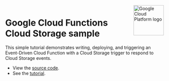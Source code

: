 <img src="https://avatars2.githubusercontent.com/u/2810941?v=3&s=96" alt="Google Cloud Platform logo" title="Google Cloud Platform" align="right" height="96" width="96"/>

# Google Cloud Functions Cloud Storage sample

This simple tutorial demonstrates writing, deploying, and triggering an
Event-Driven Cloud Function with a Cloud Storage trigger to respond to
Cloud Storage events.

- View the [source code][code].
- See the [tutorial].

[code]: index.php
[tutorial]: https://cloud.google.com/functions/docs/tutorials/storage
